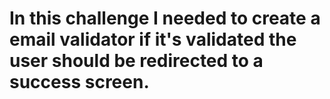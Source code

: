# In this challenge I needed to create a email validator if it's validated the user should be redirected to a success screen.
